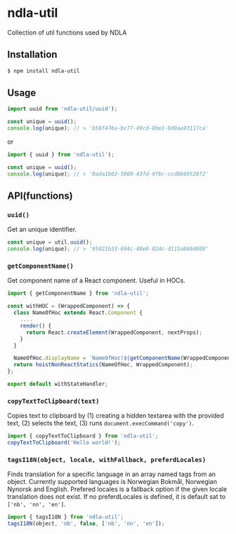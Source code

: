 # ndla-util

Collection of util functions used by NDLA

## Installation

```sh
$ npm install ndla-util
```

## Usage

```js
import uuid from 'ndla-util/uuid');

const unique = uuid();
console.log(unique); // > 'b56f476a-bc77-49cd-8be1-9d9aa93117ca'
```

or

```js
import { uuid } from 'ndla-util');

const unique = uuid();
console.log(unique); // > '0ada1b02-5888-43fd-9fbc-ccdbb69528f2'
```

## API(functions)

### `uuid()`

Get an unique identifier.

```js
const unique = util.uuid();
console.log(unique); // > '95821b33-694c-40e8-824c-d115a046d009'
```

### `getComponentName()`

Get component name of a React component. Useful in HOCs.

```js
import { getComponentName } from 'ndla-util';

const withHOC = (WrappedComponent) => {
  class NameOfHoc extends React.Component {
    ....
    render() {
      return React.createElement(WrappedComponent, nextProps);
    }
  }

  NameOfHoc.displayName = `NameOfHoc(${getComponentName(WrappedComponent)})`;
  return hoistNonReactStatics(NameOfHoc, WrappedComponent);
};

export default withStateHandler;
```

### `copyTextToClipboard(text)`

Copies text to clipboard by (1) creating a hidden textarea with the provided text, (2) selects the text, (3) runs `document.execCommand('copy')`.

```js
import { copyTextToClipboard } from 'ndla-util';
copyTextToClipboard('Hello world!');
```

### `tagsI18N(object, locale, withFallback, preferdLocales)`
Finds translation for a specific language in an array named tags from an object. Currently supported languages is Norwegian Bokmål, Norwegian Nynorsk and English. Prefered locales is a fallback option if the given locale translation does not exist.
If no preferdLocales is defined, it is default sat to `['nb', 'nn', 'en']`.
```js
import { tagsI18N } from 'ndla-util';
tagsI18N(object, 'nb', false, ['nb', 'nn', 'en']);
```
